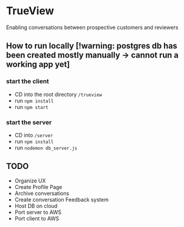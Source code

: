 # TrueView
Enabling conversations between prospective customers and reviewers

## How to run locally [!warning: postgres db has been created mostly manually -> cannot run a working app yet]
### start the client
- CD into the root directory ```/trueview```
- run `npm install`
- run `npm start`

### start the server
- CD into ```/server```
- run `npm install`
- run `nodemon db_server.js`


## TODO
- Organize UX <Current>
- Create Profile Page
- Archive conversations
- Create conversation Feedback system
- Host DB on cloud
- Port server to AWS
- Port client to AWS